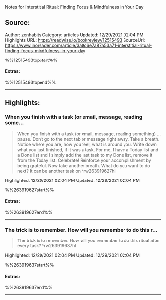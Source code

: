 Notes for Interstitial Ritual: Finding Focus & Mindfulness in Your Day

## Source:
Author: zenhabits
Category: articles
Updated: 12/29/2021 02:04 PM
Highlights URL: https://readwise.io/bookreview/12515493
SourceUrl: https://www.inoreader.com/article/3a9c6e7a87a53a71-interstitial-ritual-finding-focus-mindfulness-in-your-day

%%12515493topstart%%
#### Extras:

%%12515493topend%%


 
-----
 ## Highlights:

### When you finish with a task (or email, message, reading some...
>When you finish with a task (or email, message, reading something) … pause. Don’t go to the next tab or message right away. Take a breath. Notice where you are, how you feel, what is around you. Write down what you just finished, if it was a task. For me, I have a Today list and a Done list and I simply add the last task to my Done list, remove it from the Today list. Celebrate! Reinforce your accomplishment by being grateful. Now take another breath. What do you want to do next? It can be another task on ^rw263919627hl


Highlighted: 12/29/2021 02:04 PM
Updated: 12/29/2021 02:04 PM

%%263919627start%%
#### Extras:

%%263919627end%%



------

### The trick is to remember. How will you remember to do this r...
>The trick is to remember. How will you remember to do this ritual after every task? ^rw263919637hl


Highlighted: 12/29/2021 02:04 PM
Updated: 12/29/2021 02:04 PM

%%263919637start%%
#### Extras:

%%263919637end%%



------

